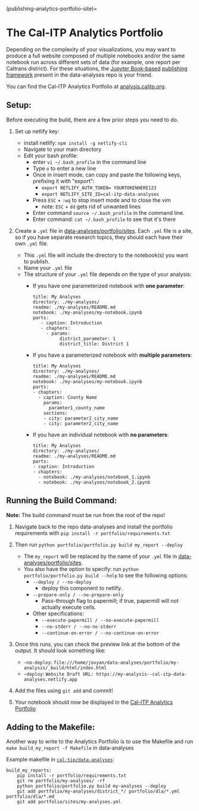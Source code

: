 (publishing-analytics-portfolio-site)=
# The Cal-ITP Analytics Portfolio

Depending on the complexity of your visualizations, you may want to produce
a full website composed of multiple notebooks and/or the same notebook run
across different sets of data (for example, one report per Caltrans district).
For these situations, the [Jupyter Book-based](https://jupyterbook.org/en/stable/intro.html)
[publishing framework](https://github.com/cal-itp/data-analyses/tree/main/portfolio)
present in the data-analyses repo is your friend.

You can find the Cal-ITP Analytics Portfolio at [analysis.calitp.org](https://analysis.calitp.org).

## Setup:
Before executing the build, there are a few prior steps you need to do.

1. Set up netlify key:
    * install netlify: `npm install -g netlify-cli`
    * Navigate to your main directory
    * Edit your bash profile:
        * enter `vi ~/.bash_profile` in the command line
        * Type `o` to enter a new line
        * Once in insert mode, can copy and paste the following keys, prefixing it with "export":
            * `export NETLIFY_AUTH_TOKEN= YOURTOKENHERE123`
            * `export NETLIFY_SITE_ID=cal-itp-data-analyses`
        * Press `ESC` + `:wq` to stop insert mode and to close the vim
            * note: `ESC` + `dd` gets rid of unwanted lines
        * Enter command `source ~/.bash_profile` in the command line.
        * Enter command: `cat ~/.bash_profile` to see that it's there

2. Create a `.yml` file in [data-analyses/portfolio/sites](https://github.com/cal-itp/data-analyses/tree/main/portfolio/sites). Each `.yml` file is a site, so if you have separate research topics, they should each have their own `.yml` file.
    * This `.yml` file will include the directory to the notebook(s) you want to publish.
    * Name your `.yml` file
    * The structure of your `.yml` file depends on the type of your analysis:
        * If you have one parameterized notebook with **one parameter**:

            ```
            title: My Analyses
            directory: ./my-analyses/
            readme: ./my-analyses/README.md
            notebook: ./my-analyses/my-notebook.ipynb
            parts:
               - caption: Introduction
               - chapters:
                 - params:
                      district_parameter: 1
                      district_title: District 1
            ```
         * If you have a parameterized notebook with **multiple parameters**:

            ```
            title: My Analyses
            directory: ./my-analyses/
            readme: ./my-analyses/README.md
            notebook: ./my-analyses/my-notebook.ipynb
            parts:
            - chapters:
              - caption: County Name
                params:
                  paramter1_county_name
                sections:
                - city: parameter2_city_name
                - city: parameter2_city_name
            ```
         * If you have an individual notebook with **no parameters**:

            ```
            title: My Analyses
            directory: ./my-analyses/
            readme: ./my-analyses/README.md
            parts:
            - caption: Introduction
            - chapters:
              - notebook: ./my-analyses/notebook_1.ipynb
              - notebook: ./my-analyses/notebook_2.ipynb
            ```
## Running the Build Command:
**Note:** The build command must be run from the root of the repo!
1. Navigate back to the repo data-analyses and install the portfolio requirements with
`pip install -r portfolio/requirements.txt`
2. Then run `python portfolio/portfolio.py build my_report --deploy`
    * The `my_report` will be replaced by the name of your `.yml` file in [data-analyses/portfolio/sites](https://github.com/cal-itp/data-analyses/tree/main/portfolio/sites).
    * You also have the option to specify: run `python portfolio/portfolio.py build --help` to see the following options:
        * `--deploy / --no-deploy`
            * deploy this component to netlify.
        * `--prepare-only / --no-prepare-only`
            * Pass-through flag to papermill; if true, papermill will not actually execute cells.
        * Other specifications:
            * `--execute-papermill / --no-execute-papermill`
            * `--no-stderr / --no-no-stderr`
            * `--continue-on-error / --no-continue-on-error`

3. Once this runs, you can check the preview link at the bottom of the output. It should look something like:
    * `–no-deploy`: `file:///home/jovyan/data-analyses/portfolio/my-analysis/_build/html/index.html`
    * `–deploy`: `Website Draft URL: https://my-analysis--cal-itp-data-analyses.netlify.app`

4. Add the files using `git add` and commit!
5. Your notebook should now be displayed in the [Cal-ITP Analytics Portfolio](https://analysis.calitp.org/)

## Adding to the Makefile:

Another way to write to the Analytics Portfolio is to use the Makefile and run
`make build_my_report -f Makefile` in data-analyses

Example makefile in [`cal-tip/data-analyses`](https://github.com/cal-itp/data-analyses/blob/main/Makefile):

```
build_my_reports:
    pip install -r portfolio/requirements.txt
    git rm portfolio/my-analyses/ -rf
    python portfolio/portfolio.py build my-analyses --deploy
    git add portfolio/my-analyses/district_*/ portfolio/dla/*.yml portfolio/dla/*.md
    git add portfolio/sites/my-analyses.yml
```
